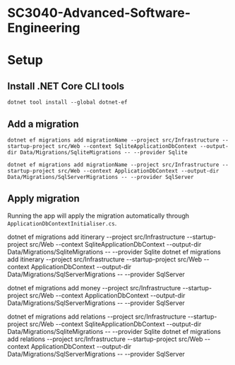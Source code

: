 # SC3040-Advanced-Software-Engineering

# Setup
## Install .NET Core CLI tools
```
dotnet tool install --global dotnet-ef
```

## Add a migration
```
dotnet ef migrations add migrationName --project src/Infrastructure --startup-project src/Web --context SqliteApplicationDbContext --output-dir Data/Migrations/SqliteMigrations -- --provider Sqlite
```
```
dotnet ef migrations add migrationName --project src/Infrastructure --startup-project src/Web --context ApplicationDbContext --output-dir Data/Migrations/SqlServerMigrations -- --provider SqlServer
```
## Apply migration
Running the app will apply the migration automatically through `ApplicationDbContextInitialiser.cs`.


dotnet ef migrations add itinerary --project src/Infrastructure --startup-project src/Web --context SqliteApplicationDbContext --output-dir Data/Migrations/SqliteMigrations -- --provider Sqlite
dotnet ef migrations add itinerary --project src/Infrastructure --startup-project src/Web --context ApplicationDbContext --output-dir Data/Migrations/SqlServerMigrations -- --provider SqlServer

dotnet ef migrations add money --project src/Infrastructure --startup-project src/Web --context ApplicationDbContext --output-dir Data/Migrations/SqlServerMigrations -- --provider SqlServer

dotnet ef migrations add relations --project src/Infrastructure --startup-project src/Web --context SqliteApplicationDbContext --output-dir Data/Migrations/SqliteMigrations -- --provider Sqlite
dotnet ef migrations add relations --project src/Infrastructure --startup-project src/Web --context ApplicationDbContext --output-dir Data/Migrations/SqlServerMigrations -- --provider SqlServer
